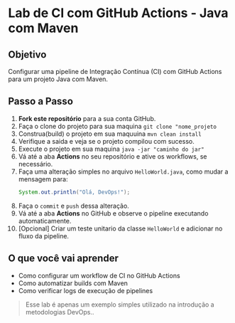 # Lab de CI com GitHub Actions - Java com Maven

## Objetivo
Configurar uma pipeline de Integração Contínua (CI) com GitHub Actions para um projeto Java com Maven.

## Passo a Passo

1. **Fork este repositório** para a sua conta GitHub.
2. Faça o clone do projeto para sua maquina `git clone "nome_projeto`
3. Construa(build) o projeto em sua maquuina `mvn clean install`
4. Verifique a saida e veja se o projeto compilou com sucesso.
5. Execute o projeto em sua maquina `java -jar "caminho do jar"`
6. Vá até a aba **Actions** no seu repositório e ative os workflows, se necessário.
7. Faça uma alteração simples no arquivo `HelloWorld.java`, como mudar a mensagem para:
   ```java
   System.out.println("Olá, DevOps!");
   ```
8. Faça o `commit` e `push` dessa alteração.
9. Vá até a aba **Actions** no GitHub e observe o pipeline executando automaticamente.
10. [Opcional] Criar um teste unitario da classe `HelloWorld` e adicionar no fluxo da pipeline.

## O que você vai aprender
- Como configurar um workflow de CI no GitHub Actions
- Como automatizar builds com Maven
- Como verificar logs de execução de pipelines

> Esse lab é apenas um exemplo simples utilizado na introdução a metodologias DevOps..
